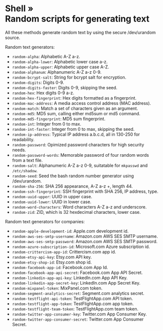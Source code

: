 # Shell » <br> Random scripts for generating text

All these methods generate random text by using the secure /dev/urandom source.

Random text generators:

  * `random-alpha`: Alphabetic A-Z a-z.
  * `random-alpha-lower`: Alphabetic lower case a-z.
  * `random-alpha-upper`: Alphabetic upper case A-Z.
  * `random-alphanum`: Alphanumeric A-Z a-z 0-9.
  * `random-bcrypt-salt`: String for bcrypt salt for encryption.
  * `random-digits`: Digits 0-9.
  * `random-digits-faster`: Digits 0-9, skipping the seed.
  * `random-hex`: Hex digits 0-9 a-z.
  * `random-hex-fingerprint`: Hex digits formatted as a fingerprint.
  * `random-mac-address`: A media access control address (MAC address).
  * `random-match`: Match a set of characters given as an argument.
  * `random-md5`: MD5 sum, calling either md5sum or md5 command.
  * `random-md5-fingerprint`: MD5 sum fingerprint.
  * `random-int`: Integer from 0 to max.
  * `random-int-faster`: Integer from 0 to max, skipping the seed.
  * `random-ip-address`: Typical IP address a.b.c.d, all in 130-250 for readability.
  * `random-password`: Opimized password characters for high security needs.
  * `random-password-words`: Memorable password of four random words from a text file.
  * `random-salt`: Alphanumeric A-Z a-z 0-9, suitatable for `mkpasswd` and `/etc/shadow`.
  * `random-seed`: Seed the bash random number generator using /dev/urandom.
  * `random-sha-256`: SHA 256 appearance, A-Z a-z +, length 44.
  * `random-ssh-fingerprint`: SSH fingerprint with SHA 256, IP address, type.
  * `random-uuid-upper`: UUID in upper case.
  * `random-uuid-lower`: UUID in lower case.
  * `random-word-characters`: Word characters A-Z a-z and underscore.
  * `random-zid`: ZID, which is 32 hexdecimal characters, lower case.

Random text generators for companies:

  * `random-apple-development-id`: Apple.com development id.
  * `random-aws-ses-smtp-username`: Amazon.com AWS SES SMTP username.
  * `random-aws-ses-smtp-password`: Amazon.com AWS SES SMTP password.
  * `random-azure-subscription-id`: Microsoft.com Azure subscription id.
  * `random-crittercism-app-id`: Crittercism.com app id.
  * `random-etsy-api-key`: Etsy.com API key.
  * `random-etsy-shop-id`: Etsy.com shop id.
  * `random-facebook-app-id`: Facebook.com App Id.
  * `random-facebook-app-api-secret`: Facebook.com App API Secret.
  * `random-linkedin-app-api-key`: LinkedIn.com App API Key.
  * `random-linkedin-app-secret-key`: LinkedIn.com App Secret Key.
  * `random-mixpanel-token`: MixPanel.com token.
  * `random-segment-analytics-secret`: Segment.com analytics secret.
  * `random-testflight-api-token`: TestFlightApp.com API token.
  * `random-testflight-app-token`: TestFlightApp.com app token.
  * `random-testflight-team-token`: TestFlightApp.com team token.
  * `random-twitter-app-consumer-key`: Twitter.com App Consumer Key.
  * `random-twitter-app-consumer-secret`: Twitter.com App Consumer Secret.
